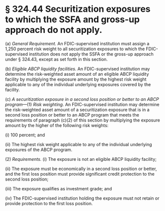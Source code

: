 # § 324.44   Securitization exposures to which the SSFA and gross-up approach do not apply.

(a) *General Requirement.* An FDIC-supervised institution must assign a 1,250 percent risk weight to all securitization exposures to which the FDIC-supervised institution does not apply the SSFA or the gross-up approach under § 324.43, except as set forth in this section.


(b) *Eligible ABCP liquidity facilities.* An FDIC-supervised institution may determine the risk-weighted asset amount of an eligible ABCP liquidity facility by multiplying the exposure amount by the highest risk weight applicable to any of the individual underlying exposures covered by the facility.


(c) *A securitization exposure in a second loss position or better to an ABCP program*—(1) *Risk weighting.* An FDIC-supervised institution may determine the risk-weighted asset amount of a securitization exposure that is in a second loss position or better to an ABCP program that meets the requirements of paragraph (c)(2) of this section by multiplying the exposure amount by the higher of the following risk weights:


(i) 100 percent; and


(ii) The highest risk weight applicable to any of the individual underlying exposures of the ABCP program.


(2) *Requirements.* (i) The exposure is not an eligible ABCP liquidity facility;


(ii) The exposure must be economically in a second loss position or better, and the first loss position must provide significant credit protection to the second loss position;


(iii) The exposure qualifies as investment grade; and


(iv) The FDIC-supervised institution holding the exposure must not retain or provide protection to the first loss position.




